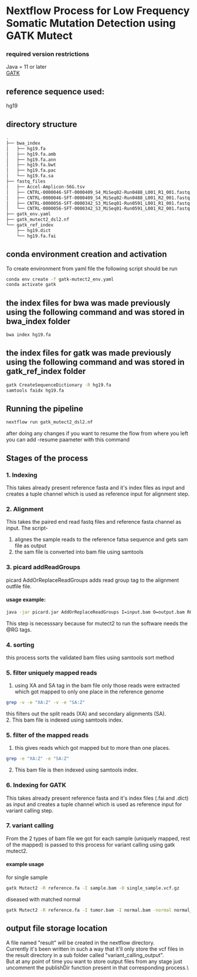 # Nextflow Process for Low Frequency Somatic Mutation Detection using GATK Mutect
### required version restrictions
Java = 11 or later\
<a href="https://github.com/broadinstitute/gatk/releases">GATK</a>

## reference sequence used: 
hg19

## directory structure
```bash
.
├── bwa_index
│   ├── hg19.fa
│   ├── hg19.fa.amb
│   ├── hg19.fa.ann
│   ├── hg19.fa.bwt
│   ├── hg19.fa.pac
│   └── hg19.fa.sa
├── fastq_files
│   ├── Accel-Amplicon-56G.tsv
│   ├── CNTRL-0000046-SFT-0000409_S4_MiSeq02-Run0488_L001_R1_001.fastq.gz
│   ├── CNTRL-0000046-SFT-0000409_S4_MiSeq02-Run0488_L001_R2_001.fastq.gz
│   ├── CNTRL-0000056-SFT-0000342_S3_MiSeq01-Run0591_L001_R1_001.fastq.gz
│   └── CNTRL-0000056-SFT-0000342_S3_MiSeq01-Run0591_L001_R2_001.fastq.gz
├── gatk_env.yaml
├── gatk_mutect2_dsl2.nf
└── gatk_ref_index
    ├── hg19.dict
    └── hg19.fa.fai
```
## conda environment creation and activation
To create environment from yaml file the following script should be run
```bash 
conda env create -f gatk-mutect2_env.yaml
conda activate gatk
```
## the index files for bwa was made previously using the following command and was stored in bwa_index folder
```bash
bwa index hg19.fa
```

## the index files for gatk was made previously using the following command and was stored in gatk_ref_index folder
```bash
gatk CreateSequenceDictionary -R hg19.fa
samtools faidx hg19.fa
```
## Running the pipeline
```bash
nextflow run gatk_mutect2_dsl2.nf
```
after doing any changes if you want to resume the flow from where you left you can add -resume paameter with this command

## Stages of the process
### 1. Indexing
This takes already present reference fasta and it's index files as input and creates a tuple channel which is used as reference input for alignment step.
  
### 2. Alignment
This takes the paired end read fastq files and reference fasta channel as input.
The script-
1. alignes the sample reads to the reference fatsa sequence and gets sam file as output
2. the sam file is converted into bam file using samtools

### 3. picard addReadGroups
picard AddOrReplaceReadGroups adds read group tag to the alignment outfile file.
  
#### usage example:
```bash 
java -jar picard.jar AddOrReplaceReadGroups I=input.bam O=output.bam RGID=4 RGLB=lib1 RGPL=illumina RGPU=unit1 RGSM=20
```
This step is necesssary because for mutect2 to run the software needs the @RG tags.

### 4. sorting 
this process sorts the validated bam files using samtools sort method

### 5. filter uniquely mapped reads
1. using XA and SA tag in the bam file only those reads were extracted which got mapped to only one place in the reference genome
```bash 
grep -v -e "XA:Z" -v -e "SA:Z"
```
this filters out the split reads (XA) and secondary alignments (SA).\
2. This bam file is indexed using samtools index.

### 5. filter of the mapped reads
1. this gives reads which got mapped but to more than one places.
```bash 
grep -e "XA:Z" -e "SA:Z"
```
2. This bam file is then indexed using samtools index.

### 6. Indexing for GATK
This takes already present reference fasta and it's index files (.fai and .dict) as input and creates a tuple channel which is used as reference input for variant calling step.

### 7. variant calling
From the 2 types of bam file we got for each sample (uniquely mapped, rest of the mapped) is passed to this process for variant calling using gatk mutect2.
#### example usage
for single sample 
```bash
gatk Mutect2 -R reference.fa -I sample.bam -O single_sample.vcf.gz
```
diseased with matched normal
```bash 
gatk Mutect2 -R reference.fa -I tumor.bam -I normal.bam -normal normal_sample_name --germline-resource af-only-gnomad.vcf.gz --panel-of-normals pon.vcf.gz -O somatic.vcf.gz
```

## output file storage location 
A file named "result" will be created in the nextflow directory.\
Currently it's been written in such a way that it'll only store the vcf files in the result directory in a sub folder called "variant_calling_output".\
But at any point of time you want to store output files from any stage just uncomment the publishDir function present in that corresponding process.\
